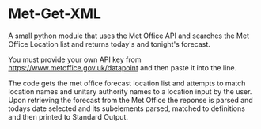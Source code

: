 # Met-Get-XML
A small python module that uses the Met Office API and searches the Met Office Location list and returns today's and tonight's forecast.

You must provide your own API key from https://www.metoffice.gov.uk/datapoint and then paste it into the <API KEY> line.

The code gets the met office forecast location list and attempts to match location names and unitary authority names to a location input by the user. 
Upon retrieving the forecast from the Met Office the reponse is parsed and todays date selected and its subelements parsed, matched to definitions and then printed to Standard Output.
